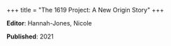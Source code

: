 +++
title = "The 1619 Project: A New Origin Story"
+++



**Editor**: Hannah-Jones, Nicole

**Published**: 2021